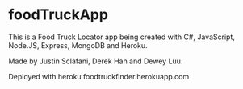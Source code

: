 # foodTruckApp

This is a Food Truck Locator app being created with C#, JavaScript, Node.JS, Express, MongoDB and Heroku.

Made by Justin Sclafani, Derek Han and Dewey Luu.

Deployed with heroku foodtruckfinder.herokuapp.com
